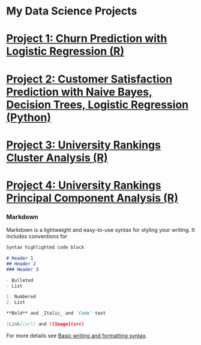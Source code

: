# My Data Science Projects

# [Project 1: Churn Prediction with Logistic Regression (R)](https://github.com/anatolii-kolesov/ds_code/blob/main/classification_r/churn_prediction_with_logistic_regression.html)

# [Project 2: Customer Satisfaction Prediction with Naive Bayes, Decision Trees, Logistic Regression (Python)](https://github.com/anatolii-kolesov/ds_code/tree/main/classification_python)

# [Project 3: University Rankings Cluster Analysis (R)](https://github.com/anatolii-kolesov/ds_code/blob/main/cluster_analysis_r/A.Kolesov_CA.Rmd)

# [Project 4: University Rankings Principal Component Analysis (R)](https://github.com/anatolii-kolesov/ds_code/blob/main/PCA_r/PCA.Rmd)


### Markdown

Markdown is a lightweight and easy-to-use syntax for styling your writing. It includes conventions for

```markdown
Syntax highlighted code block

# Header 1
## Header 2
### Header 3

- Bulleted
- List

1. Numbered
2. List

**Bold** and _Italic_ and `Code` text

[Link](url) and ![Image](src)
```

For more details see [Basic writing and formatting syntax](https://docs.github.com/en/github/writing-on-github/getting-started-with-writing-and-formatting-on-github/basic-writing-and-formatting-syntax).


